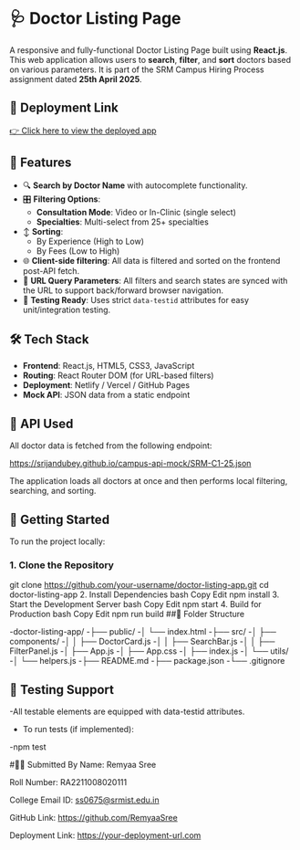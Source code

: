 # 🩺 Doctor Listing Page

A responsive and fully-functional Doctor Listing Page built using **React.js**. This web application allows users to **search**, **filter**, and **sort** doctors based on various parameters. It is part of the SRM Campus Hiring Process assignment dated **25th April 2025**.

## 🔗 Deployment Link

[👉 Click here to view the deployed app](https://your-deployment-url.com)

## 📌 Features

- 🔍 **Search by Doctor Name** with autocomplete functionality.
- 🎛️ **Filtering Options**:
  - **Consultation Mode**: Video or In-Clinic (single select)
  - **Specialties**: Multi-select from 25+ specialties
- ↕️ **Sorting**:
  - By Experience (High to Low)
  - By Fees (Low to High)
- 🌐 **Client-side filtering**: All data is filtered and sorted on the frontend post-API fetch.
- 🔗 **URL Query Parameters**: All filters and search states are synced with the URL to support back/forward browser navigation.
- 🧪 **Testing Ready**: Uses strict `data-testid` attributes for easy unit/integration testing.

## 🛠️ Tech Stack

- **Frontend**: React.js, HTML5, CSS3, JavaScript
- **Routing**: React Router DOM (for URL-based filters)
- **Deployment**: Netlify / Vercel / GitHub Pages
- **Mock API**: JSON data from a static endpoint

## 📡 API Used

All doctor data is fetched from the following endpoint:

https://srijandubey.github.io/campus-api-mock/SRM-C1-25.json

The application loads all doctors at once and then performs local filtering, searching, and sorting.

## 🚀 Getting Started

To run the project locally:

### 1. Clone the Repository

git clone https://github.com/your-username/doctor-listing-app.git
cd doctor-listing-app
2. Install Dependencies
bash
Copy
Edit
npm install
3. Start the Development Server
bash
Copy
Edit
npm start
4. Build for Production
bash
Copy
Edit
npm run build
##📂 Folder Structure

-doctor-listing-app/
-├── public/
-│   └── index.html
-├── src/
-│   ├── components/
-│   │   ├── DoctorCard.js
-│   │   ├── SearchBar.js
-│   │   ├── FilterPanel.js
-│   ├── App.js
-│   ├── App.css
-│   ├── index.js
-│   └── utils/
-│       └── helpers.js
-├── README.md
-├── package.json
-└── .gitignore

## 🧪 Testing Support

-All testable elements are equipped with data-testid attributes.

- To run tests (if implemented):

-npm test

#👨‍🎓 Submitted By
Name: Remyaa Sree 

Roll Number: RA2211008020111

College Email ID: ss0675@srmist.edu.in

GitHub Link: https://github.com/RemyaaSree

Deployment Link: https://your-deployment-url.com

